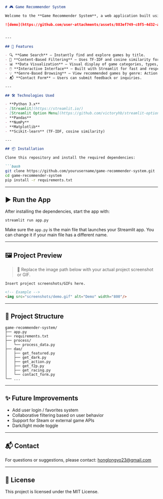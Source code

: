```markdown
# 🎮 Game Recommender System

Welcome to the **Game Recommender System**, a web application built using **Python** and **Streamlit**, designed to help users discover games based on content similarity using natural language processing techniques.

![demo](https://github.com/user-attachments/assets/883ef749-c8f5-4d32-a6c1-1d09bd23bd46)


---

## 🚀 Features

- 🔍 **Game Search** – Instantly find and explore games by title.
- 🧠 **Content-Based Filtering** – Uses TF-IDF and cosine similarity for recommendations.
- 📊 **Data Visualization** – Visual display of game categories, types, and trends.
- 🖱️ **Interactive Interface** – Built with Streamlit for fast and responsive user experience.
- 💡 **Genre-Based Browsing** – View recommended games by genre: Action, Racing, F2P, etc.
- 📬 **Contact Form** – Users can submit feedback or inquiries.

---

## 🛠️ Technologies Used

- **Python 3.x**
- [Streamlit](https://streamlit.io/)
- [Streamlit Option Menu](https://github.com/victoryhb/streamlit-option-menu)
- **Pandas**
- **NumPy**
- **Matplotlib**
- **Scikit-learn** (TF-IDF, cosine similarity)

---

## 📦 Installation

Clone this repository and install the required dependencies:

```bash
git clone https://github.com/yourusername/game-recommender-system.git
cd game-recommender-system
pip install -r requirements.txt
```

---

## ▶️ Run the App

After installing the dependencies, start the app with:

```bash
streamlit run app.py
```

Make sure the `app.py` is the main file that launches your Streamlit app. You can change it if your main file has a different name.

---

## 🖼️ Project Preview

> 📌 Replace the image path below with your actual project screenshot or GIF.

```
Insert project screenshots/GIFs here.
```

```html
<!-- Example -->
<img src="screenshots/demo.gif" alt="Demo" width="800"/>
```

---

## 📁 Project Structure

```
game-recommender-system/
├── app.py
├── requirements.txt
├── process/
│   └── process_data.py
├── dao/
│   ├── get_featured.py
│   ├── get_dark.py
│   ├── get_action.py
│   ├── get_f2p.py
│   ├── get_racing.py
│   └── contact_form.py
└── ...
```

---

## ✨ Future Improvements

- Add user login / favorites system  
- Collaborative filtering based on user behavior  
- Support for Steam or external game APIs  
- Dark/light mode toggle

---

## 📬 Contact

For questions or suggestions, please contact: honglongvo23@gmail.com

---

## 📄 License

This project is licensed under the MIT License.
```
